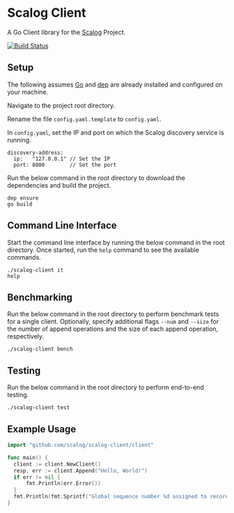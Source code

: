 # Scalog Client

A Go Client library for the [Scalog](https://github.com/scalog/scalog) Project.

[![Build Status](https://travis-ci.org/scalog/scalog-client.svg?branch=master)](https://travis-ci.org/scalog/scalog-client)

## Setup

The following assumes [Go](https://golang.org/) and [dep](https://github.com/golang/dep) are already installed and configured on your machine.

Navigate to the project root directory.

Rename the file `config.yaml.template` to `config.yaml`.

In `config.yaml`, set the IP and port on which the Scalog discovery service is running.

```
discovery-address:
  ip:   "127.0.0.1" // Set the IP
  port: 8000        // Set the port
```

Run the below command in the root directory to download the dependencies and build the project.

```
dep ensure
go build
```

## Command Line Interface

Start the command line interface by running the below command in the root directory. Once started, run the `help` command to see the available commands.

```
./scalog-client it
help
```

## Benchmarking

Run the below command in the root directory to perform benchmark tests for a single client. Optionally, specify additional flags `--num` and `--size` for the number of append operations and the size of each append operation, respectively.

```
./scalog-client bench
```

## Testing

Run the below command in the root directory to perform end-to-end testing.

```
./scalog-client test
```

## Example Usage

```go
import "github.com/scalog/scalog-client/client"

func main() {
  client := client.NewClient()
  resp, err := client.Append("Hello, World!")
  if err != nil {
      fmt.Println(err.Error())
  }
  fmt.Println(fmt.Sprintf("Global sequence number %d assigned to record", resp))
}
```

